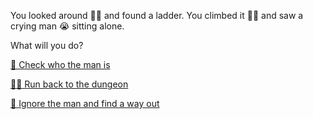 You looked around 🙆‍♂️ and found a ladder. You climbed it 🧗‍♂️ and saw a crying man 😭 sitting alone. 

What will you do?

[🤔 Check who the man is](1.md)

[🏃‍♂️ Run back to the dungeon](../1/2.md)

[🔎 Ignore the man and find a way out](2.md)
